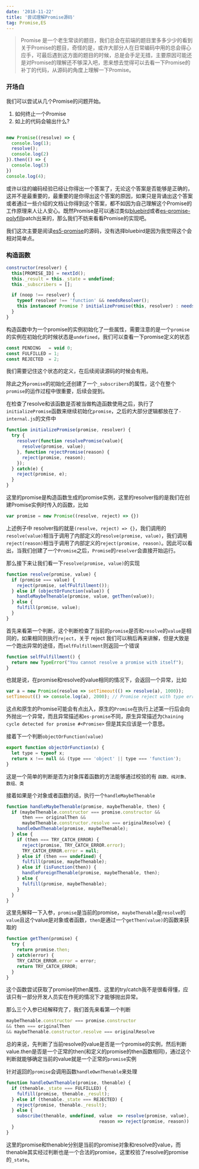 ```yaml
---
date: '2018-11-22'
title: '尝试理解Promise源码'
tag: Promise,ES
---
```


> Promise 是一个老生常谈的题目，我们总会在前端的题目里多多少少的看到关于Promise的题目，奇怪的是，或许大部分人在日常编码中用的总会得心应手，可最后遇到这方面的题目的时候，总是会手足无措，主要原因可能还是对Promise的理解还不够深入吧，思来想去觉得可以去看一下Promise的补丁的代码，从源码的角度上理解一下Promise。

### 开场白

我们可以尝试从几个Promise的问题开始。

1. 如何终止一个Promise
2. 如上的代码会输出什么?

```javascript

new Promise((resolve) => {
  console.log(1);
  resolve();
  console.log(2)
}).then(() => {
  console.log(3)
})
console.log(4);
```

或许以往的编码经验已经让你得出一个答案了，无论这个答案是否能够是正确的，这并不是最重要的，最重要的是你得出这个答案的原因，如果只是背诵出这个答案或者通过一些介绍的文档让你得到这个答案，都不如因为自己理解这个Promise的工作原理来人让人安心。既然Promise是可以通过类似[bluebird]()或者[es-promise-polyfill]()patch出来的，那么我们不妨来看看Promise的实现吧。

我们这次主要是阅读[es5-promise](https://github.com/stefanpenner/es6-promise)的源码，没有选择bluebird是因为我觉得这个会相对简单点。


### 构造函数

```javascript
constructor(resolver) {
  this[PROMISE_ID] = nextId();
  this._result = this._state = undefined;
  this._subscribers = [];

  if (noop !== resolver) {
    typeof resolver !== 'function' && needsResolver();
    this instanceof Promise ? initializePromise(this, resolver) : needsNew();
  }
}
```

构造函数中为一个promise的实例初始化了一些属性，需要注意的是一个`promise`的实例在初始化的时候状态是`undefined`，我们可以查看一下promise定义的状态

```javascript
const PENDING   = void 0;
const FULFILLED = 1;
const REJECTED  = 2;
```

我们需要记住这个状态的定义，在后续阅读源码的时候会有用。

除此之外`promise`的初始化还创建了一个`_subscribers`的属性，这个在整个`promise`的运作过程中很重要，后续会提到。

在检查了resolve和该函数是否被当做构造函数使用之后，执行了`initializePromise`函数来继续初始化`promise`，之后的大部分逻辑都放在了`-internal.js`的文件中

```javascript
function initializePromise(promise, resolver) {
  try {
    resolver(function resolvePromise(value){
      resolve(promise, value);
    }, function rejectPromise(reason) {
      reject(promise, reason);
    });
  } catch(e) {
    reject(promise, e);
  }
}
```

这里的promise是构造函数生成的promise实例，这里的resolver指的是我们在创建Promise实例时传入的函数，比如

```javascript
var promise = new Promise((resolve, reject) => {})
```

上述例子中 resolver指的就是`(resolve, reject) => {}`，我们调用的`resolve(value)`相当于调用了内部定义的`resolve(promise, value)`，我们调用`reject(reason)`相当于调用了内部定义的`reject(promise, reason)`。因此可以看出，当我们创建了一个`Promise`之后，`Promise`的`resolver`会直接开始运行。

那么接下来让我们看一下`resolve(promise, value)`的实现

```javascript
function resolve(promise, value) {
  if (promise === value) {
    reject(promise, selfFulfillment());
  } else if (objectOrFunction(value)) {
    handleMaybeThenable(promise, value, getThen(value));
  } else {
    fulfill(promise, value);
  }
}
```

首先来看第一个判断，这个判断检查了当前的`promise`是否和`resolve`的`value`是相同的，如果相同则执行`reject`，关于 reject 我们可以稍后再来讲解，但是大致是一个跑出异常的途径，而`selfFulfillment`则返回一个错误

```javascript
function selfFulfillment() {
  return new TypeError("You cannot resolve a promise with itself");
}
```

也就是说，在promise和resolve的value相同的情况下，会返回一个异常，比如

```javascript
var a = new Promise(resolve => setTimeout(() => resolve(a), 1000));
setTimeout(() => console.log(a), 2000); // Promise reject with type error
```

这点和原生的Promise可能会有点出入，原生的`Promise`在执行上述第一行后会向外抛出一个异常，而且异常描述和`es-promise`不同，原生异常描述为`Chaining cycle detected for promise #<Promise>` 但是其实应该是一个意思。

接着下一个判断`objectOrFunction(value)`

```javascript
export function objectOrFunction(x) {
  let type = typeof x;
  return x !== null && (type === 'object' || type === 'function');
}
```

这是一个简单的判断是否为对象挥着函数的方法能够通过校验的有 `函数、纯对象、数组、类`

接着如果是个对象或者函数的话，执行一个`handleMaybeThenable`

```javascript
function handleMaybeThenable(promise, maybeThenable, then) {
  if (maybeThenable.constructor === promise.constructor &&
      then === originalThen &&
      maybeThenable.constructor.resolve === originalResolve) {
    handleOwnThenable(promise, maybeThenable);
  } else {
    if (then === TRY_CATCH_ERROR) {
      reject(promise, TRY_CATCH_ERROR.error);
      TRY_CATCH_ERROR.error = null;
    } else if (then === undefined) {
      fulfill(promise, maybeThenable);
    } else if (isFunction(then)) {
      handleForeignThenable(promise, maybeThenable, then);
    } else {
      fulfill(promise, maybeThenable);
    }
  }
}
```

这里先解释一下入参，`promise`是当前的promise，`maybeThenable`是`resolve`的`value`且这个value是对象或者函数，`then`是通过一个`getThen(value)`的函数来获取的

```javascript
function getThen(promise) {
  try {
    return promise.then;
  } catch(error) {
    TRY_CATCH_ERROR.error = error;
    return TRY_CATCH_ERROR;
  }
}
```

这个函数尝试获取了promise的then属性、这里的try/catch我不是很看得懂，应该只有一部分开发人员实在作死的情况下才能够抛出异常。

那么三个入参已经解释完了，我们首先来看第一个判断

```javascript
maybeThenable.constructor === promise.constructor
&& then === originalThen
&& maybeThenable.constructor.resolve === originalResolve
```

总的来说，先判断了当前resolve的value是否是一个promise的实例，然后判断value.then是否是一个正常的then(和定义的promise的then函数相同)，通过这个判断就能够确定当前的value就是一个正常的`promise`实例

针对返回的`promise`会调用函数`handleOwnThenable`来处理

```javascript
function handleOwnThenable(promise, thenable) {
  if (thenable._state === FULFILLED) {
    fulfill(promise, thenable._result);
  } else if (thenable._state === REJECTED) {
    reject(promise, thenable._result);
  } else {
    subscribe(thenable, undefined, value  => resolve(promise, value),
                                   reason => reject(promise, reason))
  }
}
```

这里的promise和thenable分别是当前的promise对象和resolve的value，而thenable其实经过判断也是一个合法的promise，这里校验了resolve的promise的`_state`。
